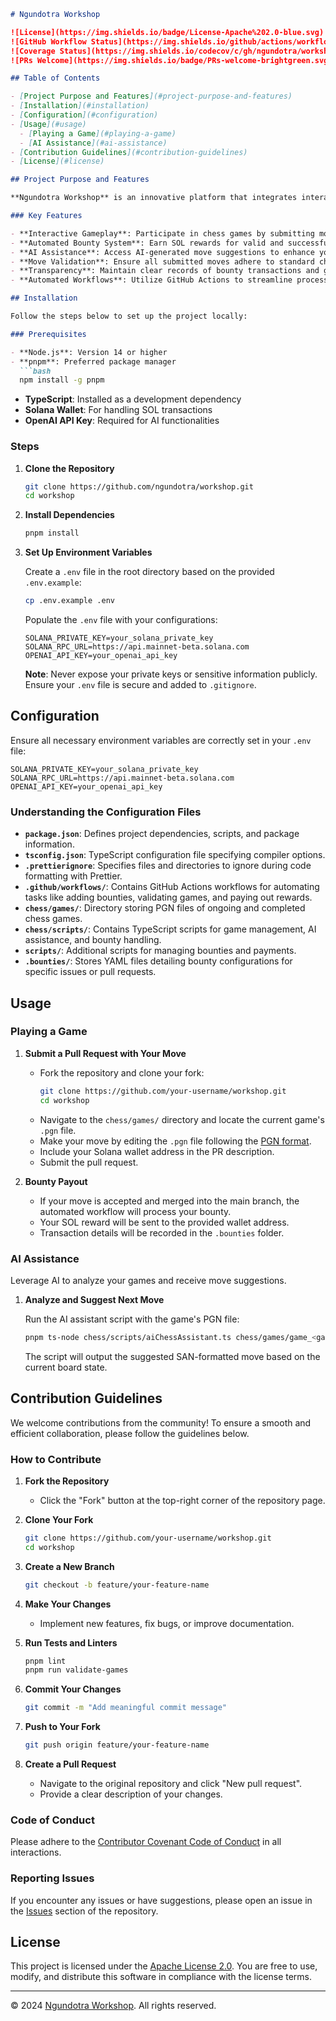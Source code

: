 ```markdown
# Ngundotra Workshop

![License](https://img.shields.io/badge/License-Apache%202.0-blue.svg)
![GitHub Workflow Status](https://img.shields.io/github/actions/workflow/status/ngundotra/workshop/add-bounty.yml?branch=main)
![Coverage Status](https://img.shields.io/codecov/c/gh/ngundotra/workshop)
![PRs Welcome](https://img.shields.io/badge/PRs-welcome-brightgreen.svg)

## Table of Contents

- [Project Purpose and Features](#project-purpose-and-features)
- [Installation](#installation)
- [Configuration](#configuration)
- [Usage](#usage)
  - [Playing a Game](#playing-a-game)
  - [AI Assistance](#ai-assistance)
- [Contribution Guidelines](#contribution-guidelines)
- [License](#license)

## Project Purpose and Features

**Ngundotra Workshop** is an innovative platform that integrates interactive chess gameplay with GitHub workflows. It allows contributors to engage in chess matches, earn SOL (Solana's cryptocurrency) as bounties for their moves, and utilize AI assistance for strategic suggestions. This project leverages GitHub's pull requests and issues to manage game progression, bounty distribution, and validation, fostering a collaborative and rewarding environment for chess enthusiasts and developers alike.

### Key Features

- **Interactive Gameplay**: Participate in chess games by submitting moves via GitHub pull requests.
- **Automated Bounty System**: Earn SOL rewards for valid and successful moves.
- **AI Assistance**: Access AI-generated move suggestions to enhance your gameplay.
- **Move Validation**: Ensure all submitted moves adhere to standard chess rules.
- **Transparency**: Maintain clear records of bounty transactions and game histories.
- **Automated Workflows**: Utilize GitHub Actions to streamline processes like adding bounties, validating games, and distributing rewards.

## Installation

Follow the steps below to set up the project locally:

### Prerequisites

- **Node.js**: Version 14 or higher
- **pnpm**: Preferred package manager
  ```bash
  npm install -g pnpm
  ```
- **TypeScript**: Installed as a development dependency
- **Solana Wallet**: For handling SOL transactions
- **OpenAI API Key**: Required for AI functionalities

### Steps

1. **Clone the Repository**
   ```bash
   git clone https://github.com/ngundotra/workshop.git
   cd workshop
   ```

2. **Install Dependencies**
   ```bash
   pnpm install
   ```

3. **Set Up Environment Variables**

   Create a `.env` file in the root directory based on the provided `.env.example`:
   ```bash
   cp .env.example .env
   ```

   Populate the `.env` file with your configurations:
   ```env
   SOLANA_PRIVATE_KEY=your_solana_private_key
   SOLANA_RPC_URL=https://api.mainnet-beta.solana.com
   OPENAI_API_KEY=your_openai_api_key
   ```

   **Note**: Never expose your private keys or sensitive information publicly. Ensure your `.env` file is secure and added to `.gitignore`.

## Configuration

Ensure all necessary environment variables are correctly set in your `.env` file:

```env
SOLANA_PRIVATE_KEY=your_solana_private_key
SOLANA_RPC_URL=https://api.mainnet-beta.solana.com
OPENAI_API_KEY=your_openai_api_key
```

### Understanding the Configuration Files

- **`package.json`**: Defines project dependencies, scripts, and package information.
- **`tsconfig.json`**: TypeScript configuration file specifying compiler options.
- **`.prettierignore`**: Specifies files and directories to ignore during code formatting with Prettier.
- **`.github/workflows/`**: Contains GitHub Actions workflows for automating tasks like adding bounties, validating games, and paying out rewards.
- **`chess/games/`**: Directory storing PGN files of ongoing and completed chess games.
- **`chess/scripts/`**: Contains TypeScript scripts for game management, AI assistance, and bounty handling.
- **`scripts/`**: Additional scripts for managing bounties and payments.
- **`.bounties/`**: Stores YAML files detailing bounty configurations for specific issues or pull requests.

## Usage

### Playing a Game

1. **Submit a Pull Request with Your Move**

   - Fork the repository and clone your fork:
     ```bash
     git clone https://github.com/your-username/workshop.git
     cd workshop
     ```
   - Navigate to the `chess/games/` directory and locate the current game's `.pgn` file.
   - Make your move by editing the `.pgn` file following the [PGN format](https://en.wikipedia.org/wiki/Portable_Game_Notation).
   - Include your Solana wallet address in the PR description.
   - Submit the pull request.

2. **Bounty Payout**

   - If your move is accepted and merged into the main branch, the automated workflow will process your bounty.
   - Your SOL reward will be sent to the provided wallet address.
   - Transaction details will be recorded in the `.bounties` folder.

### AI Assistance

Leverage AI to analyze your games and receive move suggestions.

1. **Analyze and Suggest Next Move**

   Run the AI assistant script with the game's PGN file:
   ```bash
   pnpm ts-node chess/scripts/aiChessAssistant.ts chess/games/game_<game_id>.pgn
   ```
   The script will output the suggested SAN-formatted move based on the current board state.

## Contribution Guidelines

We welcome contributions from the community! To ensure a smooth and efficient collaboration, please follow the guidelines below.

### How to Contribute

1. **Fork the Repository**
   - Click the "Fork" button at the top-right corner of the repository page.

2. **Clone Your Fork**
   ```bash
   git clone https://github.com/your-username/workshop.git
   cd workshop
   ```

3. **Create a New Branch**
   ```bash
   git checkout -b feature/your-feature-name
   ```

4. **Make Your Changes**
   - Implement new features, fix bugs, or improve documentation.

5. **Run Tests and Linters**
   ```bash
   pnpm lint
   pnpm run validate-games
   ```

6. **Commit Your Changes**
   ```bash
   git commit -m "Add meaningful commit message"
   ```

7. **Push to Your Fork**
   ```bash
   git push origin feature/your-feature-name
   ```

8. **Create a Pull Request**
   - Navigate to the original repository and click "New pull request".
   - Provide a clear description of your changes.

### Code of Conduct

Please adhere to the [Contributor Covenant Code of Conduct](https://www.contributor-covenant.org/version/2/0/code_of_conduct/) in all interactions.

### Reporting Issues

If you encounter any issues or have suggestions, please open an issue in the [Issues](https://github.com/ngundotra/workshop/issues) section of the repository.

## License

This project is licensed under the [Apache License 2.0](LICENSE). You are free to use, modify, and distribute this software in compliance with the license terms.

---

© 2024 [Ngundotra Workshop](https://github.com/ngundotra/workshop). All rights reserved.
```